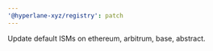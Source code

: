 ```yaml
---
'@hyperlane-xyz/registry': patch
---
```


Update default ISMs on ethereum, arbitrum, base, abstract.
